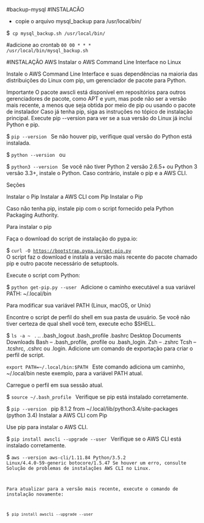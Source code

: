 #backup-mysql
#INSTALACÃO
 - copie o arquivo mysql_backup para /usr/local/bin/
 
 $<code> cp mysql_backup.sh /usr/local/bin/ </code>
 
#adicione ao crontab
<code>00 00 * * * /usr/local/bin/mysql_backup.sh</code>


#INSTALAÇÃO AWS
Instalar o AWS Command Line Interface no Linux

Instale o AWS Command Line Interface e suas dependências na maioria das distribuições do Linux com pip, um gerenciador de pacote para Python.

Importante
O pacote awscli está disponível em repositórios para outros gerenciadores de pacote, como APT e yum, mas pode não ser a versão mais recente, a menos que seja obtida por meio de pip ou usando o pacote de instalador
Caso já tenha pip, siga as instruções no tópico de instalação principal. Execute pip --version para ver se a sua versão do Linux já inclui Python e pip.

$ <code>pip --version </code>
Se não houver pip, verifique qual versão do Python está instalada.

$ <code>python --version </code>
ou

$ <code>python3 --version </code>
Se você não tiver Python 2 versão 2.6.5+ ou Python 3 versão 3.3+, instale o Python. Caso contrário, instale o pip e a AWS CLI.

Seções

Instalar o Pip
Instalar a AWS CLI com Pip
Instalar o Pip

Caso não tenha pip, instale pip com o script fornecido pela Python Packaging Authority.

Para instalar o pip

Faça o download do script de instalação do pypa.io:

$ <code>curl -O https://bootstrap.pypa.io/get-pip.py </code>
O script faz o download e instala a versão mais recente do pacote chamado pip e outro pacote necessário de setuptools.

Execute o script com Python:

$ <code>python get-pip.py --user </code>
Adicione o caminho executável a sua variável PATH: ~/.local/bin

Para modificar sua variável PATH (Linux, macOS, or Unix)

Encontre o script de perfil do shell em sua pasta de usuário. Se você não tiver certeza de qual shell você tem, execute echo $SHELL.

$ <code>ls -a ~ </code>
.  ..  .bash_logout  .bash_profile  .bashrc  Desktop  Documents  Downloads
Bash – .bash_profile, .profile ou .bash_login.
Zsh – .zshrc
Tcsh – .tcshrc, .cshrc ou .login.
Adicione um comando de exportação para criar o perfil de script.

<code>export PATH=~/.local/bin:$PATH </code>
Este comando adiciona um caminho, ~/.local/bin neste exemplo, para a variável PATH atual.

Carregue o perfil em sua sessão atual.

$ <code>source ~/.bash_profile </code>
Verifique se pip está instalado corretamente.

$ <code>pip --version </code>
pip 8.1.2 from ~/.local/lib/python3.4/site-packages (python 3.4)
Instalar a AWS CLI com Pip

Use pip para instalar o AWS CLI.

$ <code>pip install awscli --upgrade --user </code>
Verifique se o AWS CLI está instalado corretamente.

$ <code>aws --version
aws-cli/1.11.84 Python/3.5.2 Linux/4.4.0-59-generic botocore/1.5.47
Se houver um erro, consulte Solução de problemas de instalações AWS CLI no Linux.

Para atualizar para a versão mais recente, execute o comando de instalação novamente:

$ <code>pip install awscli --upgrade --user </code>

